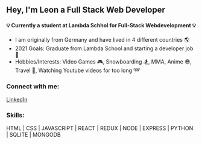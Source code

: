 ## Hey, I'm Leon a Full Stack Web Developer

#### 💡 Currently a student at Lambda Schhol for Full-Stack Webdevelopment 💡

 
* I am originally from Germany and have lived in 4 different countries :earth_americas:
* 2021 Goals: Graduate from Lambda School and starting a developer job :eyes:
* Hobbies/Interests: Video Games :video_game:, Snowboarding :snowboarder:, MMA, Anime :sunglasses:, Travel :briefcase:, Watching Youtube videos for too long :loop:

### Connect with me:
[LinkedIn](https://www.linkedin.com/in/leon-nasswetter-161811178/)

### Skills: 
HTML | CSS | JAVASCRIPT | REACT | REDUX | NODE | EXPRESS | PYTHON | SQLITE | MONGODB

